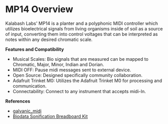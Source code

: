 # MP14 Overview

Kalabash Labs' MP14 is a planter and a polyphonic MIDI controller which utilizes bioelectrical signals from living organisms inside of soil as a source of input, converting them into control voltages that can be interpreted as notes within any desired chromatic scale.

**Features and Compatibility**

- Musical Scales: Bio signals that are measured can be mapped to Chromatic, Major, Minor, Indian and Dorian.
- MIDI OFF: Pause midi messages sent to external device.
- Open Source: Designed specifically community collaboration.
- Adafruit Trinket M0: Utilizes the Adafruit Trinket M0 for processing and communication.
- Connectability: Connect to any instrument that accepts midi-In.

**References**

- [galvanic_midi](https://github.com/jarvisb1/galvanic_midi/tree/master)
- [Biodata Sonification Breadboard Kit](https://github.com/electricityforprogress/BiodataSonificationBreadboardKit)
